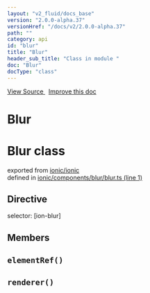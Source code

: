 ```yaml
---
layout: "v2_fluid/docs_base"
version: "2.0.0-alpha.37"
versionHref: "/docs/v2/2.0.0-alpha.37"
path: ""
category: api
id: "blur"
title: "Blur"
header_sub_title: "Class in module "
doc: "Blur"
docType: "class"
---
```



<div class="improve-docs">
  <a href='http://github.com/driftyco/ionic2/tree/master/ionic/components/blur/blur.ts#L0'>
    View Source
  </a>
  &nbsp;
  <a href='http://github.com/driftyco/ionic2/edit/master/ionic/components/blur/blur.ts#L0'>
    Improve this doc
  </a>
</div>




<h1 class="api-title">

  Blur



</h1>







<h1 class="class export">Blur <span class="type">class</span></h1>
<p class="module">exported from <a href='undefined'>ionic/ionic</a><br/>
defined in <a href="https://github.com/driftyco/ionic2/tree/master/ionic/components/blur/blur.ts#L1-L10">ionic/components/blur/blur.ts (line 1)</a>
</p>
<h2>Directive</h2>
  <span>selector: [ion-blur]</span>


## Members

<div id="elementRef"></div>
<h2>
  <code>elementRef()</code>

</h2>












<div id="renderer"></div>
<h2>
  <code>renderer()</code>

</h2>












